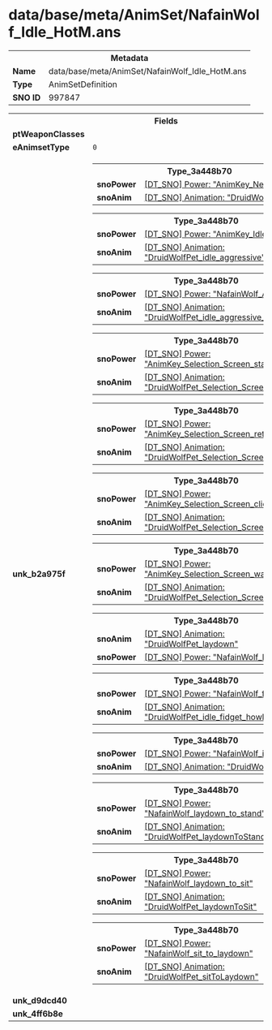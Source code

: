 <h1>data/base/meta/AnimSet/NafainWolf_Idle_HotM.ans</h1><table><tr><th colspan="100%">Metadata</th></tr><tr><td><b>Name</b></td><td>data/base/meta/AnimSet/NafainWolf_Idle_HotM.ans</td></tr><tr><td><b>Type</b></td><td>AnimSetDefinition</td></tr><tr><td><b>SNO ID</b></td><td>997847</td></tr></table>

<table><tr><th colspan="100%">Fields</th></tr><tr><td><b>ptWeaponClasses</b></td><td></td></tr><tr><td><b>eAnimsetType</b></td><td><code>0</code></td></tr><tr><td><b>unk_b2a975f</b></td><td><table><tr><th colspan="100%">Type_3a448b70</th></tr><tr><td><b>snoPower</b></td><td><a href="..\Power\AnimKey_Neutral.pow.md">[DT_SNO] Power: "AnimKey_Neutral"</a></td></tr><tr><td><b>snoAnim</b></td><td><a href="..\Anim\DruidWolfPet_idle.ani.md">[DT_SNO] Animation: "DruidWolfPet_idle"</a></td></tr></table>


<table><tr><th colspan="100%">Type_3a448b70</th></tr><tr><td><b>snoPower</b></td><td><a href="..\Power\AnimKey_Idle_Angry.pow.md">[DT_SNO] Power: "AnimKey_Idle_Angry"</a></td></tr><tr><td><b>snoAnim</b></td><td><a href="..\Anim\DruidWolfPet_idle_aggressive.ani.md">[DT_SNO] Animation: "DruidWolfPet_idle_aggressive"</a></td></tr></table>


<table><tr><th colspan="100%">Type_3a448b70</th></tr><tr><td><b>snoPower</b></td><td><a href="..\Power\NafainWolf_Angry_Intro.pow.md">[DT_SNO] Power: "NafainWolf_Angry_Intro"</a></td></tr><tr><td><b>snoAnim</b></td><td><a href="..\Anim\DruidWolfPet_idle_aggressive_intro.ani.md">[DT_SNO] Animation: "DruidWolfPet_idle_aggressive_intro"</a></td></tr></table>


<table><tr><th colspan="100%">Type_3a448b70</th></tr><tr><td><b>snoPower</b></td><td><a href="..\Power\AnimKey_Selection_Screen_start_pose.pow.md">[DT_SNO] Power: "AnimKey_Selection_Screen_start_pose"</a></td></tr><tr><td><b>snoAnim</b></td><td><a href="..\Anim\DruidWolfPet_Selection_Screen_Sit.ani.md">[DT_SNO] Animation: "DruidWolfPet_Selection_Screen_Sit"</a></td></tr></table>


<table><tr><th colspan="100%">Type_3a448b70</th></tr><tr><td><b>snoPower</b></td><td><a href="..\Power\AnimKey_Selection_Screen_return_to_start.pow.md">[DT_SNO] Power: "AnimKey_Selection_Screen_return_to_start"</a></td></tr><tr><td><b>snoAnim</b></td><td><a href="..\Anim\DruidWolfPet_Selection_Screen_Sitdown.ani.md">[DT_SNO] Animation: "DruidWolfPet_Selection_Screen_Sitdown"</a></td></tr></table>


<table><tr><th colspan="100%">Type_3a448b70</th></tr><tr><td><b>snoPower</b></td><td><a href="..\Power\AnimKey_Selection_Screen_clicked.pow.md">[DT_SNO] Power: "AnimKey_Selection_Screen_clicked"</a></td></tr><tr><td><b>snoAnim</b></td><td><a href="..\Anim\DruidWolfPet_Selection_Screen_Standup.ani.md">[DT_SNO] Animation: "DruidWolfPet_Selection_Screen_Standup"</a></td></tr></table>


<table><tr><th colspan="100%">Type_3a448b70</th></tr><tr><td><b>snoPower</b></td><td><a href="..\Power\AnimKey_Selection_Screen_waiting.pow.md">[DT_SNO] Power: "AnimKey_Selection_Screen_waiting"</a></td></tr><tr><td><b>snoAnim</b></td><td><a href="..\Anim\DruidWolfPet_Selection_Screen_Stand_Idle.ani.md">[DT_SNO] Animation: "DruidWolfPet_Selection_Screen_Stand_Idle"</a></td></tr></table>


<table><tr><th colspan="100%">Type_3a448b70</th></tr><tr><td><b>snoAnim</b></td><td><a href="..\Anim\DruidWolfPet_laydown.ani.md">[DT_SNO] Animation: "DruidWolfPet_laydown"</a></td></tr><tr><td><b>snoPower</b></td><td><a href="..\Power\NafainWolf_Laydown.pow.md">[DT_SNO] Power: "NafainWolf_Laydown"</a></td></tr></table>


<table><tr><th colspan="100%">Type_3a448b70</th></tr><tr><td><b>snoPower</b></td><td><a href="..\Power\NafainWolf_fidget_howl.pow.md">[DT_SNO] Power: "NafainWolf_fidget_howl"</a></td></tr><tr><td><b>snoAnim</b></td><td><a href="..\Anim\DruidWolfPet_idle_fidget_howl.ani.md">[DT_SNO] Animation: "DruidWolfPet_idle_fidget_howl"</a></td></tr></table>


<table><tr><th colspan="100%">Type_3a448b70</th></tr><tr><td><b>snoPower</b></td><td><a href="..\Power\NafainWolf_idle_sit.pow.md">[DT_SNO] Power: "NafainWolf_idle_sit"</a></td></tr><tr><td><b>snoAnim</b></td><td><a href="..\Anim\DruidWolfPet_idle_sit.ani.md">[DT_SNO] Animation: "DruidWolfPet_idle_sit"</a></td></tr></table>


<table><tr><th colspan="100%">Type_3a448b70</th></tr><tr><td><b>snoPower</b></td><td><a href="..\Power\NafainWolf_laydown_to_stand.pow.md">[DT_SNO] Power: "NafainWolf_laydown_to_stand"</a></td></tr><tr><td><b>snoAnim</b></td><td><a href="..\Anim\DruidWolfPet_laydownToStand.ani.md">[DT_SNO] Animation: "DruidWolfPet_laydownToStand"</a></td></tr></table>


<table><tr><th colspan="100%">Type_3a448b70</th></tr><tr><td><b>snoPower</b></td><td><a href="..\Power\NafainWolf_laydown_to_sit.pow.md">[DT_SNO] Power: "NafainWolf_laydown_to_sit"</a></td></tr><tr><td><b>snoAnim</b></td><td><a href="..\Anim\DruidWolfPet_laydownToSit.ani.md">[DT_SNO] Animation: "DruidWolfPet_laydownToSit"</a></td></tr></table>


<table><tr><th colspan="100%">Type_3a448b70</th></tr><tr><td><b>snoPower</b></td><td><a href="..\Power\NafainWolf_sit_to_laydown.pow.md">[DT_SNO] Power: "NafainWolf_sit_to_laydown"</a></td></tr><tr><td><b>snoAnim</b></td><td><a href="..\Anim\DruidWolfPet_sitToLaydown.ani.md">[DT_SNO] Animation: "DruidWolfPet_sitToLaydown"</a></td></tr></table>


</td></tr><tr><td><b>unk_d9dcd40</b></td><td></td></tr><tr><td><b>unk_4ff6b8e</b></td><td></td></tr></table>


